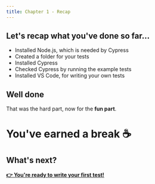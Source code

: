 ```yaml
---
title: Chapter 1 - Recap
---
```


## Let's recap what you've done so far...

- Installed Node.js, which is needed by Cypress
- Created a folder for your tests
- Installed Cypress
- Checked Cypress by running the example tests
- Installed VS Code, for writing your own tests

## Well done

That was the hard part, now for the __fun part__.

# You've earned a break :coffee:

## What's next?

__[:point_right: You're ready to write your first test!](../../c2/)__
